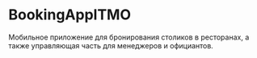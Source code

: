# BookingAppITMO
Мобильное приложение для бронирования столиков в ресторанах, а также управляющая часть для менеджеров и официантов.
